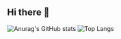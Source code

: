 ## Hi there 👋
![Anurag's GitHub stats]([https://github-readme-stats.vercel.app/api?username=anuraghazra&show_icons=true&theme=radical](https://github-readme-stats.vercel.app/api?username=AbolfazlMohammadi2005&show_icons=true&theme=highcontrast))
![Top Langs]([https://github-readme-stats.vercel.app/api/top-langs/?username=anuraghazra&hide_progress=true](https://github-readme-stats.vercel.app/api/top-langs/?username=AbolfazlMohammadi2005&hide_progress=true))
